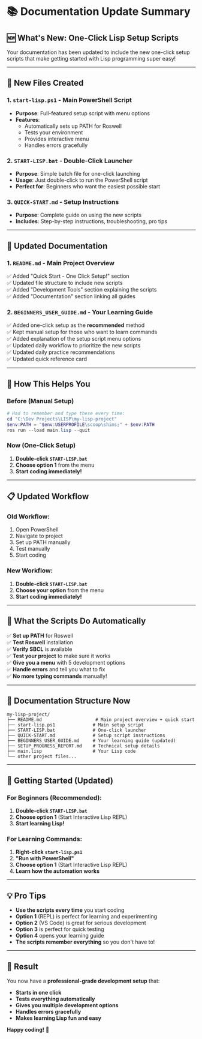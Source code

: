 # 📚 Documentation Update Summary

## 🆕 **What's New: One-Click Lisp Setup Scripts**

Your documentation has been updated to include the new one-click setup scripts that make getting started with Lisp programming super easy!

---

## 📁 **New Files Created**

### 1. **`start-lisp.ps1`** - Main PowerShell Script
- **Purpose**: Full-featured setup script with menu options
- **Features**: 
  - Automatically sets up PATH for Roswell
  - Tests your environment
  - Provides interactive menu
  - Handles errors gracefully

### 2. **`START-LISP.bat`** - Double-Click Launcher
- **Purpose**: Simple batch file for one-click launching
- **Usage**: Just double-click to run the PowerShell script
- **Perfect for**: Beginners who want the easiest possible start

### 3. **`QUICK-START.md`** - Setup Instructions
- **Purpose**: Complete guide on using the new scripts
- **Includes**: Step-by-step instructions, troubleshooting, pro tips

---

## 📝 **Updated Documentation**

### 1. **`README.md`** - Main Project Overview
✅ Added "Quick Start - One Click Setup!" section  
✅ Updated file structure to include new scripts  
✅ Added "Development Tools" section explaining the scripts  
✅ Added "Documentation" section linking all guides  

### 2. **`BEGINNERS_USER_GUIDE.md`** - Your Learning Guide
✅ Added one-click setup as the **recommended** method  
✅ Kept manual setup for those who want to learn commands  
✅ Added explanation of the setup script menu options  
✅ Updated daily workflow to prioritize the new scripts  
✅ Updated daily practice recommendations  
✅ Updated quick reference card  

---

## 🎯 **How This Helps You**

### **Before (Manual Setup)**
```powershell
# Had to remember and type these every time:
cd "C:\Dev Projects\LISP\my-lisp-project"
$env:PATH = "$env:USERPROFILE\scoop\shims;" + $env:PATH
ros run --load main.lisp --quit
```

### **Now (One-Click Setup)**
1. **Double-click `START-LISP.bat`**
2. **Choose option 1** from the menu
3. **Start coding immediately!**

---

## 📋 **Updated Workflow**

### **Old Workflow:**
1. Open PowerShell
2. Navigate to project
3. Set up PATH manually
4. Test manually
5. Start coding

### **New Workflow:**
1. **Double-click `START-LISP.bat`**
2. **Choose your option** from the menu
3. **Start coding immediately!**

---

## 🔧 **What the Scripts Do Automatically**

✅ **Set up PATH** for Roswell  
✅ **Test Roswell** installation  
✅ **Verify SBCL** is available  
✅ **Test your project** to make sure it works  
✅ **Give you a menu** with 5 development options  
✅ **Handle errors** and tell you what to fix  
✅ **No more typing commands** manually!  

---

## 📖 **Documentation Structure Now**

```
my-lisp-project/
├── README.md                    # Main project overview + quick start
├── start-lisp.ps1              # Main setup script
├── START-LISP.bat              # One-click launcher
├── QUICK-START.md              # Setup script instructions
├── BEGINNERS_USER_GUIDE.md     # Your learning guide (updated)
├── SETUP_PROGRESS_REPORT.md    # Technical setup details
├── main.lisp                   # Your Lisp code
└── other project files...
```

---

## 🚀 **Getting Started (Updated)**

### **For Beginners (Recommended):**
1. **Double-click `START-LISP.bat`**
2. **Choose option 1** (Start Interactive Lisp REPL)
3. **Start learning Lisp!**

### **For Learning Commands:**
1. **Right-click `start-lisp.ps1`**
2. **"Run with PowerShell"**
3. **Choose option 1** (Start Interactive Lisp REPL)
4. **Learn how the automation works**

---

## 💡 **Pro Tips**

- **Use the scripts every time** you start coding
- **Option 1** (REPL) is perfect for learning and experimenting
- **Option 2** (VS Code) is great for serious development
- **Option 3** is perfect for quick testing
- **Option 4** opens your learning guide
- **The scripts remember everything** so you don't have to!

---

## 🎉 **Result**

You now have a **professional-grade development setup** that:
- **Starts in one click**
- **Tests everything automatically**
- **Gives you multiple development options**
- **Handles errors gracefully**
- **Makes learning Lisp fun and easy**

**Happy coding!** 🚀
